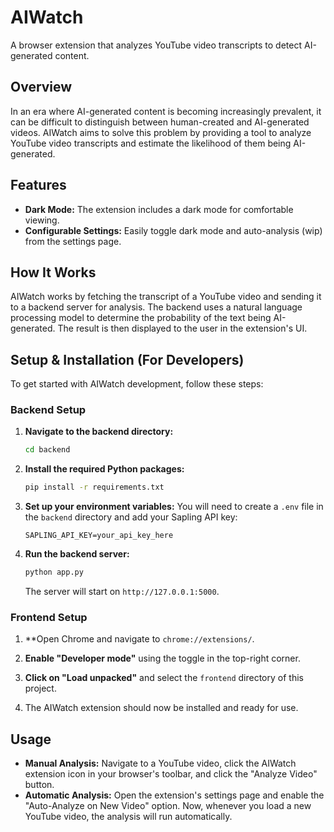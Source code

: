 # AIWatch

A browser extension that analyzes YouTube video transcripts to detect AI-generated content.

## Overview

In an era where AI-generated content is becoming increasingly prevalent, it can be difficult to distinguish between human-created and AI-generated videos. AIWatch aims to solve this problem by providing a tool to analyze YouTube video transcripts and estimate the likelihood of them being AI-generated.

## Features

- **Dark Mode:** The extension includes a dark mode for comfortable viewing.
- **Configurable Settings:** Easily toggle dark mode and auto-analysis (wip) from the settings page.

## How It Works

AIWatch works by fetching the transcript of a YouTube video and sending it to a backend server for analysis. The backend uses a natural language processing model to determine the probability of the text being AI-generated. The result is then displayed to the user in the extension's UI.

## Setup & Installation (For Developers)

To get started with AIWatch development, follow these steps:

### Backend Setup

1.  **Navigate to the backend directory:**
    ```bash
    cd backend
    ```

2.  **Install the required Python packages:**
    ```bash
    pip install -r requirements.txt
    ```

3.  **Set up your environment variables:**
    You will need to create a `.env` file in the `backend` directory and add your Sapling API key:
    ```
    SAPLING_API_KEY=your_api_key_here
    ```

4.  **Run the backend server:**
    ```bash
    python app.py
    ```
    The server will start on `http://127.0.0.1:5000`.

### Frontend Setup

1.  **Open Chrome and navigate to `chrome://extensions/`.

2.  **Enable "Developer mode"** using the toggle in the top-right corner.

3.  **Click on "Load unpacked"** and select the `frontend` directory of this project.

4.  The AIWatch extension should now be installed and ready for use.

## Usage

- **Manual Analysis:** Navigate to a YouTube video, click the AIWatch extension icon in your browser's toolbar, and click the "Analyze Video" button.
- **Automatic Analysis:** Open the extension's settings page and enable the "Auto-Analyze on New Video" option. Now, whenever you load a new YouTube video, the analysis will run automatically.
